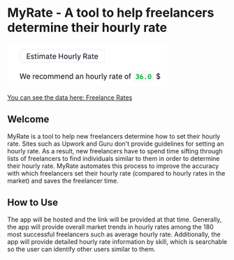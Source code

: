 # MyRate - A tool to help freelancers determine their hourly rate

![alt text](https://github.com/lmgibson/MyRate/blob/master/readme/product_photo.png?raw=true)

[You can see the data here: Freelance Rates](http://157.230.183.143:8501/)

## Welcome

MyRate is a tool to help new freelancers determine how to set their hourly rate. Sites such as Upwork and Guru don't provide guidelines for setting an hourly rate. As a result, new freelancers have to spend time sifting through lists of freelancers to find individuals similar to them in order to determine their hourly rate. MyRate automates this process to improve the accuracy with which freelancers set their hourly rate (compared to hourly rates in the market) and saves the freelancer time.

## How to Use

The app will be hosted and the link will be provided at that time. Generally, the app will provide overall market trends in hourly rates among the 180 most successful freelancers such as average hourly rate. Additionally, the app will provide detailed hourly rate information by skill, which is searchable so the user can identify other users similar to them.

